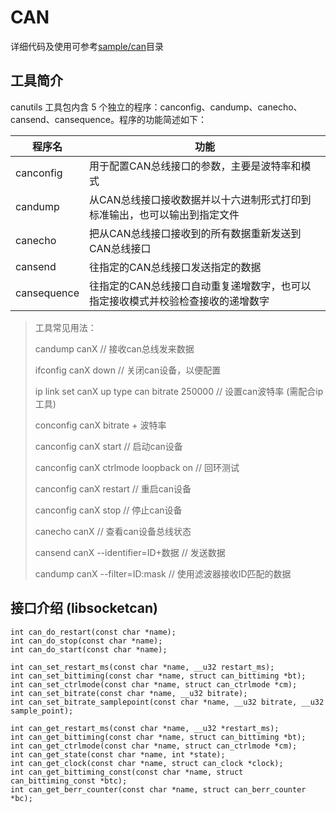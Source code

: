# CAN

详细代码及使用可参考[sample/can](https://gitee.com/umspark/can)目录

## 工具简介

canutils 工具包内含 5 个独立的程序：canconfig、candump、canecho、cansend、cansequence。程序的功能简述如下：

| 程序名         | 功能                                        |
| ----------- | ----------------------------------------- |
| canconfig   | 用于配置CAN总线接口的参数，主要是波特率和模式                  |
| candump     | 从CAN总线接口接收数据并以十六进制形式打印到标准输出，也可以输出到指定文件    |
| canecho     | 把从CAN总线接口接收到的所有数据重新发送到CAN总线接口             |
| cansend     | 往指定的CAN总线接口发送指定的数据                        |
| cansequence | 往指定的CAN总线接口自动重复递增数字，也可以指定接收模式并校验检查接收的递增数字 |

> 工具常见用法：
> 
> candump canX                                 // 接收can总线发来数据
> 
> ifconfig canX down                           // 关闭can设备，以便配置
> 
> ip link set canX up type can bitrate 250000  // 设置can波特率 (需配合ip工具)
> 
> conconfig canX bitrate + 波特率
> 
> canconfig canX start                         // 启动can设备
> 
> canconfig canX ctrlmode loopback on          // 回环测试
> 
> canconfig canX restart                       // 重启can设备
> 
> canconfig canX stop                          // 停止can设备
> 
> canecho canX                                 // 查看can设备总线状态
> 
> cansend canX --identifier=ID+数据            // 发送数据
> 
> candump canX --filter=ID:mask                // 使用滤波器接收ID匹配的数据

## 接口介绍 (libsocketcan)

```
int can_do_restart(const char *name);
int can_do_stop(const char *name);
int can_do_start(const char *name);

int can_set_restart_ms(const char *name, __u32 restart_ms);
int can_set_bittiming(const char *name, struct can_bittiming *bt);
int can_set_ctrlmode(const char *name, struct can_ctrlmode *cm);
int can_set_bitrate(const char *name, __u32 bitrate);
int can_set_bitrate_samplepoint(const char *name, __u32 bitrate, __u32 sample_point);

int can_get_restart_ms(const char *name, __u32 *restart_ms);
int can_get_bittiming(const char *name, struct can_bittiming *bt);
int can_get_ctrlmode(const char *name, struct can_ctrlmode *cm);
int can_get_state(const char *name, int *state);
int can_get_clock(const char *name, struct can_clock *clock);
int can_get_bittiming_const(const char *name, struct can_bittiming_const *btc);
int can_get_berr_counter(const char *name, struct can_berr_counter *bc);
```
